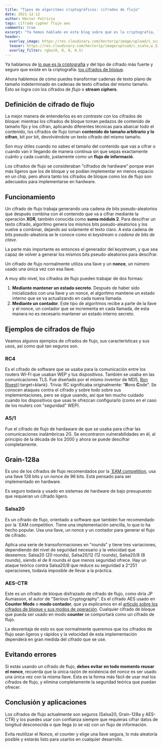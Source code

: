 ```yaml
---
title: "Tipos de algoritmos criptográficos: cifrados de flujo"
date: 2021-12-12
author: Héctor Patricio
tags: cifrado cypher flujo aes
comments: true
excerpt: "Ya hemos hablado en este blog sobre qué es la criptografía, los cifrados de bloque y ahora ha llegado la hora de hablar de cifrados de flujo. Veamos qué son y para qué sirven."
header:
  overlay_image: https://res.cloudinary.com/hectorip/image/upload/c_scale,w_1120/v1639633812/solen-feyissa-IfWFKG3FXE4-unsplash_dvnbjc.jpg
  teaser: https://res.cloudinary.com/hectorip/image/upload/c_scale,w_320/v1639633812/solen-feyissa-IfWFKG3FXE4-unsplash_dvnbjc.jpg
  overlay_filter: rgba(0, 0, 0, 0.5)
---
```


Ya hablamos de [lo que es la criptografía](/2019/11/12/criptografia-basica-para-programadores-que-es-la-criptografia.html) y del tipo de cifrado más fuerte y seguro que existe en la criptografía: [los cifrados de bloque](/2020/12/03/tipos-de-algoritmos-criptograficos.html).

Ahora hablemos de cómo puedes transformar cadenas de texto plano de tamaño indeterminado en cadenas de texto cifradas del mismo tamaño. Esto se logra con los cifrados de _flujo_ o **stream ciphers**.

## Definición de cifrado de flujo

La mejor manera de entenderlos es en _contraste_ con los cifrados de bloque: mientras los cifrados de bloque toman pedazos de contenido de tamaño fijo y los cifran, aplicando diferentes técnicas para abarcar todo el contenido, los cifrados de flujo toman **contenido de tamaño arbitrario y lo cifran**, bit por bit, devolviéndote un texto cifrado del mismo tamaño.

Son muy útiles cuando no sabes el tamaño del contenido que vas a cifrar o cuando van ir llegando de manera continua sin que sepas exactamente cuánto y cada cuando, justamente como un **flujo de informació**.

Los cifrados de flujo se consideraban "cifrados de hardware" porque eran más ligeros que los de bloque y se podían implementar en menos espacio en un chip, pero ahora tanto los cifrados de bloque como los de flujo son adecuados para implementarse en hardware.

## Funcionamiento

Un cifrado de flujo trabaja generando una cadena de bits pseudo-aleatorios que después combina con el contenido que va a cifrar mediante la operación **XOR**, también conocida como **suma módulo 2**. Para descifrar un texto cifrado, algoritmo genera los mismos bits pseudo-aleatorios y los vuelve a combinar, dejando así solamente el texto claro. A esta cadena de bits pseudo-aleatoria se le conoce como el _keystream_ o _cadena de bits de clave_.

La parte más importante es entonces el generador del _keystream_, y que sea capaz de volver a generar los mismos bits pseudo-aleatorios para descifrar.

Un cifrado de flujo normalmente utiliza una llave y un **nonce**, un número usado una única vez con esa llave.

A muy alto nivel, los cifrados de flujo pueden trabajar de dos formas:

1. **Mediante mantener un estado secreto**. Después de haber sido inicializados con una llave y un nonce, el algoritmo mantiene un estado interno que se va actualizando en cada nueva llamada.
2. **Mediante un contador**. Este tipo de algoritmos recibe a parte de la llave y el nonce, un contador que se incrementa en cada llamada, de esta manera no es necesario mantener un estado interno secreto.

## Ejemplos de cifrados de flujo

Veamos algunos ejemplos de cifrados de flujo, sus características y sus usos, así como qué tan seguros son.

### RC4

Es el cifrado de software que se usaba para la comunicación entre los routers WI-FI que usaban WEP y tus dispositivos. También se usaba en las comunicaciones TLS. Fue diseñado por el mismo inventor de MD5, [Ron Rivest](https://people.csail.mit.edu/rivest/){:target=blank}. Trivia: RC significaba originalmente: "**R**ons **C**ode". Se conocen ataques contra el cifrado y sobre todo sobre sus implementaciones, pero se sigue usando, así que ten mucho cuidado cuando los dispositivos que usas te ofrezcan configurarlo (como en el caso de los routers con "seguridad" WEP).

### A5/1

Fue el cifrado de flujo de hardaware de que se usaba para cifrar las comunicaciones inalámbricas 2G. Se encontraron vulnerabilidades en él, al principio de la década de los 2000 y ahora se puede descifrar completamente.

## Grain-128a

Es uno de los cifrados de flujo recomendados por la [´EAM competition](http://www.ecrypt.eu.org/stream/project.html),
usa una llave 128 bits y un nonce de 96 bits. Está pensado para ser implementado en hardware.

Es seguro todavía y usado en sistemas de hardware de bajo presupuesto que requieran un cifrado ligero.
### Salsa20

Es un cifrado de flujo, orientado a software que también fue recomendado por la ´EAM competition. Tiene una implementación sencilla, lo que lo ha hecho popular. Usa una llave, un nonce y un contador para generar el flujo de cifrado.

Aplica una serie de transoformaciones en "rounds" y tiene tres variaciones, dependiendo del nivel de seguridad necesario y la velocidad que deseemos: Salsa20 (20 rounds), Salsa20/12 (12 rounds), Salsa20/8 (8 rounds), siendo el de 8 rounds el que menos seguridad  ofrece. Hay un ataque teórico contra Salsa20/8 que reduce su seguridad a 2^251 operaciones, todavía imposible de llevar a la práctica.

### AES-CTR

Este es un cifrado de bloque disfrazado de cifrado de flujo, como diría JP Aumasson, el autor de "Serious Cryptography". Es el cifrado AES usado en **Counter Mode** o **modo contador**, que ya explicamos en el [artículo sobre los cifrados de bloque y sus modos de operación](/2020/12/03/tipos-de-algoritmos-criptograficos.html). Cualquier cifrado de bloque que pueda ser usado en modo **counter** se comportará como un cifrado de flujo.

La desventaja de esto es que normalmente queremos que los cifrados de flujo sean ligeros y rápidos y la velocidad de esta implementación dependerá en gran medida del cifrado que se use.

## Evitando errores

Si estás usando un cifrado de flujo, **debes evitar en todo momento reusar el nonce**, recuerda que la única razón de existencia del _nonce_ es ser usado una única vez con la misma llave. Esta es la forma más fácil de usar mal los cifrados de flujo, y elimina completamente la seguridad teórica que puedan ofrecer.

## Conclusión y aplicaciones

Los cifrados de flujo actualmente son seguros (Salsa20, Grain-128a y  AES-CTR) y los puedes usar con confianza siempre que requieras cifrar datos de longitud desconocida o que llega (o se va) con un flujo de información.

Evita reutilizar el Nonce, el counter y elige una llave segura, lo más aleatoria posible y estarás listo para usarlos en cualquier desarrollo.